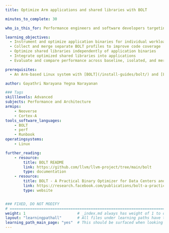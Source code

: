 ```yaml
---
title: Optimize Arm applications and shared libraries with BOLT

minutes_to_complete: 30

who_is_this_for: Performance engineers and software developers targeting Arm platforms who want to optimize application binaries and shared libraries using BOLT.

learning_objectives: 
  - Instrument and optimize application binaries for individual workload features using BOLT
  - Collect and merge separate BOLT profiles to improve code coverage
  - Optimize shared libraries independently of application binaries
  - Integrate optimized shared libraries into applications
  - Evaluate and compare performance across baseline, isolated, and merged optimization scenarios

prerequisites:
  - An Arm-based Linux system with [BOLT](/install-guides/bolt/) and [Linux Perf](/install-guides/perf/) installed

author: Gayathri Narayana Yegna Narayanan

### Tags
skilllevels: Advanced
subjects: Performance and Architecture
armips:
    - Neoverse
    - Cortex-A
tools_software_languages:
    - BOLT
    - perf
    - Runbook
operatingsystems:
    - Linux

further_reading:
    - resource:
        title: BOLT README
        link: https://github.com/llvm/llvm-project/tree/main/bolt
        type: documentation
    - resource:
        title: BOLT - A Practical Binary Optimizer for Data Centers and Beyond
        link: https://research.facebook.com/publications/bolt-a-practical-binary-optimizer-for-data-centers-and-beyond/
        type: website


### FIXED, DO NOT MODIFY
# ================================================================================
weight: 1                       # _index.md always has weight of 1 to order correctly
layout: "learningpathall"       # All files under learning paths have this same wrapper
learning_path_main_page: "yes"  # This should be surfaced when looking for related content. Only set for _index.md of learning path content.
---
```



